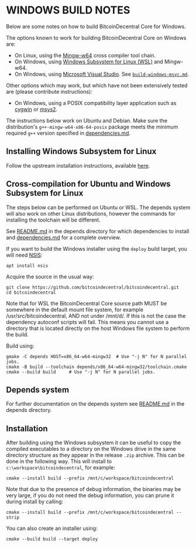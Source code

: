 WINDOWS BUILD NOTES
====================

Below are some notes on how to build BitcoinDecentral Core for Windows.

The options known to work for building BitcoinDecentral Core on Windows are:

* On Linux, using the [Mingw-w64](https://www.mingw-w64.org/) cross compiler tool chain.
* On Windows, using [Windows Subsystem for Linux (WSL)](https://learn.microsoft.com/en-us/windows/wsl/about) and Mingw-w64.
* On Windows, using [Microsoft Visual Studio](https://visualstudio.microsoft.com). See [`build-windows-msvc.md`](./build-windows-msvc.md).

Other options which may work, but which have not been extensively tested are (please contribute instructions):

* On Windows, using a POSIX compatibility layer application such as [cygwin](https://www.cygwin.com/) or [msys2](https://www.msys2.org/).

The instructions below work on Ubuntu and Debian. Make sure the distribution's `g++-mingw-w64-x86-64-posix`
package meets the minimum required `g++` version specified in [dependencies.md](dependencies.md).

Installing Windows Subsystem for Linux
---------------------------------------

Follow the upstream installation instructions, available [here](https://learn.microsoft.com/en-us/windows/wsl/install).

Cross-compilation for Ubuntu and Windows Subsystem for Linux
------------------------------------------------------------

The steps below can be performed on Ubuntu or WSL. The depends system
will also work on other Linux distributions, however the commands for
installing the toolchain will be different.

See [README.md](../depends/README.md) in the depends directory for which
dependencies to install and [dependencies.md](dependencies.md) for a complete overview.

If you want to build the Windows installer using the `deploy` build target, you will need [NSIS](https://nsis.sourceforge.io/Main_Page):

    apt install nsis


Acquire the source in the usual way:

    git clone https://github.com/bitcoindecentral/bitcoindecentral.git
    cd bitcoindecentral

Note that for WSL the BitcoinDecentral Core source path MUST be somewhere in the default mount file system, for
example /usr/src/bitcoindecentral, AND not under /mnt/d/. If this is not the case the dependency autoconf scripts will fail.
This means you cannot use a directory that is located directly on the host Windows file system to perform the build.

Build using:

    gmake -C depends HOST=x86_64-w64-mingw32  # Use "-j N" for N parallel jobs.
    cmake -B build --toolchain depends/x86_64-w64-mingw32/toolchain.cmake
    cmake --build build     # Use "-j N" for N parallel jobs.

## Depends system

For further documentation on the depends system see [README.md](../depends/README.md) in the depends directory.

Installation
-------------

After building using the Windows subsystem it can be useful to copy the compiled
executables to a directory on the Windows drive in the same directory structure
as they appear in the release `.zip` archive. This can be done in the following
way. This will install to `c:\workspace\bitcoindecentral`, for example:
```shell
cmake --install build --prefix /mnt/c/workspace/bitcoindecentral
```

Note that due to the presence of debug information, the binaries may be very large,
if you do not need the debug information, you can prune it during install by calling:
```shell
cmake --install build --prefix /mnt/c/workspace/bitcoindecentral --strip
```

You can also create an installer using:
```shell
cmake --build build --target deploy
```
